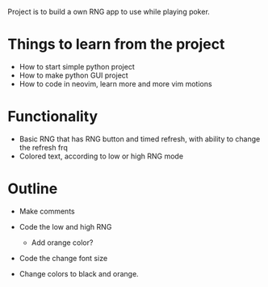 Project is to build a own RNG app to use while playing poker.

# Things to learn from the project 
- How to start simple python project
- How to make python GUI project
- How to code in neovim, learn more and more vim motions

# Functionality
- Basic RNG that has RNG button and timed refresh, with ability to change the refresh frq
- Colored text, according to low or high RNG mode

# Outline
- Make comments 

- Code the low and high RNG
    - Add orange color?
- Code the change font size
- Change colors to black and orange.

